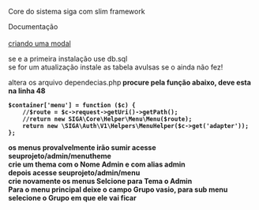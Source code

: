 Core do sistema siga com slim framework


Documentação<br><br>
<a href="https://github.com/SigaSmart/slim-core/blob/master/doc/Modal.md">criando uma modal</a>
<p>
se e a primeira instalação use db.sql<br>
se for um atualização instale as tabela avulsas se o ainda não fez!

<p>
 
 altera os arquivo dependecias.php<b>
 procure pela função abaixo, deve esta na linha 48 
 <br>
 ``` 
 $container['menu'] = function ($c) {
     //$route = $c->request->getUri()->getPath();
     //return new SIGA\Core\Helper\Menu\Menu($route);
     return new \SIGA\Auth\V1\Helpers\MenuHelper($c->get('adapter'));
 };
 
 ```
 os menus provalvelmente irão sumir acesse seuprojeto/admin/menutheme<br>
 crie um thema com o Nome Admin e com alias admin
 <br>
 depois acesse seuprojeto/admin/menu
 <br>
 crie novamente os menus Selcione para Tema o Admin<br>
 Para o menu principal deixe o campo Grupo vasio, para sub menu selecione o Grupo em que ele vai ficar